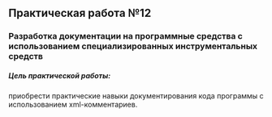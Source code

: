 ## Практическая работа №12
### Разработка документации на программные средства с использованием специализированных инструментальных средств
##### Цель практической работы: 
приобрести практические навыки документирования кода программы с использованием xml-комментариев.
